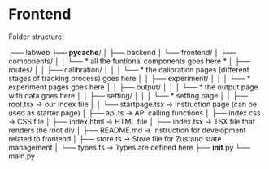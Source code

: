 # Frontend

Folder structure:

├── labweb
├── __pycache__/
│   ├── backend
│   └── frontend/
│       ├── components/
│       │   └── * all the funtional components goes here *
│       ├── routes/
│       │   ├── calibration/
│       │   │   └── * the calibration pages (different stages of tracking process) goes here 
│       │   ├── experiment/
│       │   │   └── * experiment pages goes here
│       │   ├── output/
│       │   │   └── * the output page with data goes here
│       │   ├── setting/
│       │   │   └── * setting page 
│       │   ├── root.tsx -> our index file
│       │   └── startpage.tsx -> instruction page (can be used as starter page)
│       ├── api.ts -> API calling functions
│       ├── index.css -> CSS file
│       ├── index.html -> HTML file
│       ├── index.tsx -> TSX file that renders the root div
│       ├── README.md -> Instruction for development related to frontend
│       ├── store.ts -> Store file for Zustand state management
│       └── types.ts -> Types are defined here
├── __init__.py
└── main.py